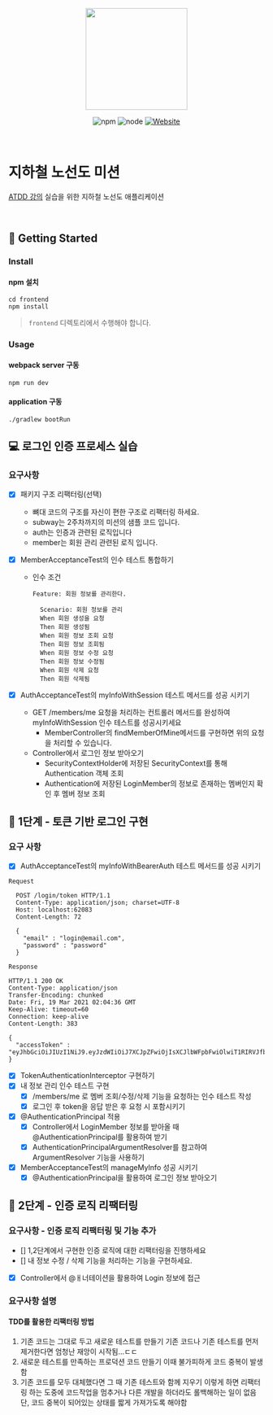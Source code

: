 <p align="center">
    <img width="200px;" src="https://raw.githubusercontent.com/woowacourse/atdd-subway-admin-frontend/master/images/main_logo.png"/>
</p>
<p align="center">
  <img alt="npm" src="https://img.shields.io/badge/npm-6.14.15-blue">
  <img alt="node" src="https://img.shields.io/badge/node-14.18.2-blue">
  <a href="https://edu.nextstep.camp/c/R89PYi5H" alt="nextstep atdd">
    <img alt="Website" src="https://img.shields.io/website?url=https%3A%2F%2Fedu.nextstep.camp%2Fc%2FR89PYi5H">
  </a>
</p>

<br>

# 지하철 노선도 미션
[ATDD 강의](https://edu.nextstep.camp/c/R89PYi5H) 실습을 위한 지하철 노선도 애플리케이션

<br> 

## 🚀 Getting Started

### Install
#### npm 설치
```
cd frontend
npm install
```
> `frontend` 디렉토리에서 수행해야 합니다.

### Usage
#### webpack server 구동
```
npm run dev
```
#### application 구동
```
./gradlew bootRun
```

## 💻 로그인 인증 프로세스 실습
### 요구사항
- [x] 패키지 구조 리팩터링(선택)
  - 뼈대 코드의 구조를 자신이 편한 구조로 리팩터링 하세요.
  - subway는 2주차까지의 미션의 샘플 코드 입니다.
  - auth는 인증과 관련된 로직입니다
  - member는 회원 관리 관련된 로직 입니다.

- [x] MemberAcceptanceTest의 인수 테스트 통합하기
  - 인수 조건
    ~~~
    Feature: 회원 정보를 관리한다.
    
      Scenario: 회원 정보를 관리
      When 회원 생성을 요청
      Then 회원 생성됨
      When 회원 정보 조회 요청
      Then 회원 정보 조회됨
      When 회원 정보 수정 요청
      Then 회원 정보 수정됨
      When 회원 삭제 요청
      Then 회원 삭제됨
    ~~~

- [x] AuthAcceptanceTest의 myInfoWithSession 테스트 메서드를 성공 시키기
  - GET /members/me 요청을 처리하는 컨트롤러 메서드를 완성하여 myInfoWithSession 인수 테스트를 성공시키세요
    - MemberController의 findMemberOfMine메서드를 구현하면 위의 요청을 처리할 수 있습니다.
  - Controller에서 로그인 정보 받아오기
    - SecurityContextHolder에 저장된 SecurityContext를 통해 Authentication 객체 조회
    - Authentication에 저장된 LoginMember의 정보로 존재하는 멤버인지 확인 후 멤버 정보 조회
  
## 🚀 1단계 - 토큰 기반 로그인 구현

### 요구 사항
- [x] AuthAcceptanceTest의 myInfoWithBearerAuth 테스트 메서드를 성공 시키기
  
~~~
Request

  POST /login/token HTTP/1.1
  Content-Type: application/json; charset=UTF-8
  Host: localhost:62083
  Content-Length: 72
  
  {
    "email" : "login@email.com",
    "password" : "password"
  }
~~~
  
~~~
Response

HTTP/1.1 200 OK
Content-Type: application/json
Transfer-Encoding: chunked
Date: Fri, 19 Mar 2021 02:04:36 GMT
Keep-Alive: timeout=60
Connection: keep-alive
Content-Length: 383

{
  "accessToken" : "eyJhbGciOiJIUzI1NiJ9.eyJzdWIiOiJ7XCJpZFwiOjIsXCJlbWFpbFwiOlwiT1RIRVJfbG9naW5AZW1haWwuY29tXCIsXCJwYXNzd29yZFwiOlwiT1RIRVJfcGFzc3dvcmRcIixcIm5hbWVcIjpcIuyCrOyaqeyekFwiLFwiY3JlZGVudGlhbHNcIjpcIk9USEVSX3Bhc3N3b3JkXCIsXCJwcmluY2lwYWxcIjpcIk9USEVSX2xvZ2luQGVtYWlsLmNvbVwifSIsImlhdCI6MTYxNjExOTQ3NywiZXhwIjoxNjE2MTIzMDc3fQ.XWoW0hzX09OUiO8LETcBp_oeXNctt1jjTGtlBpD1Zhk"
}
~~~
- [x] TokenAuthenticationInterceptor 구현하기
- [x] 내 정보 관리 인수 테스트 구현
  - [x] /members/me 로 멤버 조회/수정/삭제 기능을 요청하는 인수 테스트 작성
  - [x] 로그인 후 token을 응답 받은 후 요청 시 포함시키기
- [x] @AuthenticationPrincipal 적용
  - [x] Controller에서 LoginMember 정보를 받아올 때 @AuthenticationPrincipal를 활용하여 받기
  - [x] AuthenticationPrincipalArgumentResolver를 참고하여 ArgumentResolver 기능을 사용하기
 
- [x] MemberAcceptanceTest의 manageMyInfo 성공 시키기
  - [x] @AuthenticationPrincipal을 활용하여 로그인 정보 받아오기

## 🚀 2단계 - 인증 로직 리팩터링

### 요구사항 - 인증 로직 리팩터링 및 기능 추가
- [] 1,2단계에서 구현한 인증 로직에 대한 리팩터링을 진행하세요
- [] 내 정보 수정 / 삭제 기능을 처리하는 기능을 구현하세요.
- [x] Controller에서 @ㅐ너테이션을 활용하여 Login 정보에 접근


### 요구사항 설명
#### TDD를 활용한 리팩터링 방법
1. 기존 코드는 그대로 두고 새로운 테스트를 만들기
   기존 코드나 기존 테스트를 먼저 제거한다면 엄청난 재앙이 시작됨...ㄷㄷ
2. 새로운 테스트를 만족하는 프로덕션 코드 만들기
   이때 불가피하게 코드 중복이 발생함
3. 기존 코드를 모두 대체했다면 그 때 기존 테스트와 함께 지우기
   이렇게 하면 리팩터링 하는 도중에 코드작업을 멈추거나 다른 개발을 하더라도 롤백해하는 일이 없음
   단, 코드 중복이 되어있는 상태를 짧게 가져가도록 해야함
